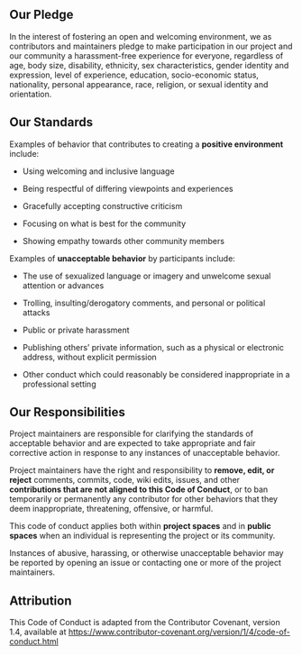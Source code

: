 ## Our Pledge

In the interest of fostering an open and welcoming environment, we as contributors and maintainers pledge to make participation in our project and our community a harassment-free experience for everyone, regardless of age, body size, disability, ethnicity, sex characteristics, gender identity and expression, level of experience, education, socio-economic status, nationality, personal appearance, race, religion, or sexual identity and orientation.



## Our Standards



Examples of behavior that contributes to creating a **positive environment** include:

- Using welcoming and inclusive language

- Being respectful of differing viewpoints and experiences

- Gracefully accepting constructive criticism

- Focusing on what is best for the community

- Showing empathy towards other community members



Examples of **unacceptable behavior** by participants include:

- The use of sexualized language or imagery and unwelcome sexual attention or advances

- Trolling, insulting/derogatory comments, and personal or political attacks

- Public or private harassment

- Publishing others’ private information, such as a physical or electronic address, without explicit permission

- Other conduct which could reasonably be considered inappropriate in a professional setting



## Our Responsibilities

Project maintainers are responsible for clarifying the standards of acceptable behavior and are expected to take appropriate and fair corrective action in response to any instances of unacceptable behavior.

Project maintainers have the right and responsibility to **remove, edit, or reject** comments, commits, code, wiki edits, issues, and other **contributions that are not aligned to this Code of Conduct**, or to ban temporarily or permanently any contributor for other behaviors that they deem inappropriate, threatening, offensive, or harmful.



This code of conduct applies both within **project spaces** and in **public spaces** when an individual is representing the project or its community.

Instances of abusive, harassing, or otherwise unacceptable behavior may be reported by opening an issue or contacting one or more of the project maintainers.



## Attribution

This Code of Conduct is adapted from the Contributor Covenant, version 1.4, available at https://www.contributor-covenant.org/version/1/4/code-of-conduct.html 